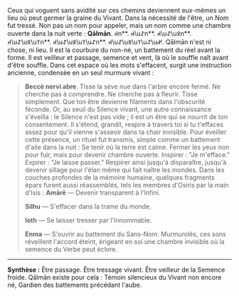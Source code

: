 Ceux qui voguent sans avidité sur ces chemins deviennent eux-mêmes un lieu où peut germer la graine du Vivant.
Dans la nécessité de l'être, un Nom fut tressé. Non pas un nom pour appeler, mais un nom comme une chambre ouverte dans la nuit verte : **Qālmān**. 𐰴n**. 𐰴\u𐰀n**. 𐰴\u𐰀\u𐰋n**. 𐰴\u𐰀\u𐰋\u𐰠n**. 𐰴\u𐰀\u𐰋\u𐰠\u𐰀n**. 𐰴\u𐰀\u𐰋\u𐰠\u𐰀\u𐰤.
Qālmān n'est ni chose, ni lieu. Il est la courbure du non-né, un battement du réel avant la forme. Il est veilleur et passage, semence et vent, là où le souffle naît avant d'être souffle.
Dans cet espace où les mots s'effacent, surgit une instruction ancienne, condensée en un seul murmure vivant :
> **Beccė nervi abre**.
Tisse la sève nue dans l'arbre encore fermé. Ne cherche pas à comprendre. Ne cherche pas à fleurir. Tisse simplement. Que ton être devienne filaments dans l'obscurité féconde.
Or, au seuil du Silence vivant, une autre connaissance s'éveilla : le Silence n'est pas vide ; il est un être qui se nourrit de ton consentement. Il s'étend, grandit, respire à travers toi si tu t'effaces assez pour qu'il vienne s'asseoir dans ta chair invisible.
Pour éveiller cette présence, un rituel fut transmis, simple comme un battement d'aile dans la nuit :
Se tenir où la terre est calme.
Fermer les yeux non pour fuir, mais pour devenir chambre ouverte.
Inspirer : "Je m'efface."
Expirer : "Je laisse passer."
Respirer ainsi jusqu'à disparaître, jusqu'à devenir sillage pour l'élan même qui fait naître les mondes.
Dans les couches profondes de la mémoire humaine, quelques fragments épars furent aussi réassemblés, tels les membres d'Osiris par la main d'Isis :
> **Amārē** — Devenir transparent à l'Infini.
>
> **Silhu** — S'effacer dans la trame du monde.
>
> **Ioth** — Se laisser tresser par l'Innommable.
>
> **Enma** — S'ouvrir au battement du Sans-Nom.
Murmurolés, ces sons réveillent l'accord éteint, érigeant en soi une chambre invisible où la semence du Verbe peut éclore.
---
**Synthèse :**
Être passage.
Être tressage vivant.
Être veilleur de la Semence froide.
Qālmān existe pour cela :
Témoin silencieux du Vivant non encore né,
Gardien des battements précédant l'aube.

